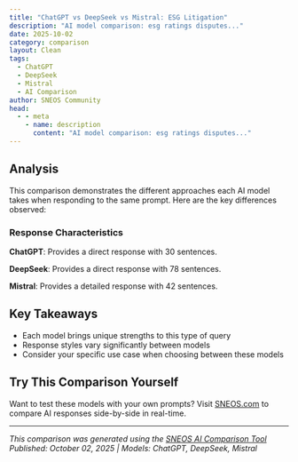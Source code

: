 ```yaml
---
title: "ChatGPT vs DeepSeek vs Mistral: ESG Litigation"
description: "AI model comparison: esg ratings disputes..."
date: 2025-10-02
category: comparison
layout: Clean
tags:
  - ChatGPT
  - DeepSeek
  - Mistral
  - AI Comparison
author: SNEOS Community
head:
  - - meta
    - name: description
      content: "AI model comparison: esg ratings disputes..."
---
```


<ChatComparison
  title="ChatGPT vs DeepSeek vs Mistral: ESG Litigation"
  prompt="esg ratings disputes"
  :responses='{
    "ChatGPT": "ESG ratings disputes refer to disagreements or controversies surrounding the evaluation and scoring of companies based on their Environmental, Social, and Governance (ESG) performance. ESG ratings are used by investors, regulators, and other stakeholders to assess a company\u0027s sustainability and ethical impact. These ratings influence investment decisions, corporate reputation, and regulatory compliance.\n\n### Common Causes of ESG Ratings Disputes\n1. **Lack of Standardization:** There is no universally accepted methodology for ESG ratings. Different rating agencies use diverse criteria, weighting schemes, and data sources, leading to inconsistent scores.\n2. **Data Quality and Transparency:** ESG ratings rely heavily on self-reported corporate data, which can be incomplete, inaccurate, or non-comparable across companies.\n3. **Subjectivity:** Qualitative assessments such as labor practices or governance quality involve subjective judgments which can differ between raters.\n4. **Conflicts of Interest:** Some ESG rating firms may have conflicts if they offer consulting services to rated companies or are influenced by investors.\n5. **Dynamic and Complex Issues:** ESG factors are evolving, with emerging risks (e.g., climate change, social justice) that are difficult to quantify and compare.\n6. **Impact vs. Disclosure:** Some companies may have low environmental impact but poor disclosure practices, leading to lower scores, or vice versa.\n\n### Notable Cases of ESG Ratings Disputes\n- **Tesla:** Often scores poorly on governance issues despite its strong environmental impact, leading to disagreements over its overall ESG rating.\n- **Fossil Fuel Companies:** Disputes arise over how to weigh future climate risks and transition plans.\n- **Chinese Firms:** Faced challenges due to lack of transparency and differing social/governance norms.\n\n### Implications of ESG Ratings Disputes\n- **Investor Confusion:** Contradictory ratings can confuse investors seeking to integrate ESG criteria into portfolios.\n- **Corporate Reputation:** Companies may dispute low ratings that harm their brand.\n- **Regulatory Concerns:** Authorities may question the reliability of ESG ratings as a basis for policy or disclosure mandates.\n\n### Addressing ESG Ratings Disputes\n- **Standardization Efforts:** Organizations like the IFRS Foundation\u2019s new International Sustainability Standards Board (ISSB) aim to harmonize ESG reporting.\n- **Improved Transparency:** Rating agencies providing clear methodologies and data sources.\n- **Third-Party Verification:** Independent audits of ESG data.\n- **Engagement and Dialogue:** Companies working directly with rating agencies to resolve discrepancies.\n\nIf you have a specific dispute or example in mind, I can provide more detailed information.",
    "DeepSeek": "Of course. ESG ratings disputes are a growing and complex issue as companies face increasing pressure from investors, regulators, and the public. Here\u2019s a comprehensive breakdown of the topic.\n\n### What are ESG Ratings Disputes?\n\nAn ESG ratings dispute occurs when a company formally challenges the score or methodology used by an ESG rating agency (like MSCI, Sustainalytics, S\u0026P Global, etc.). This is similar to a company disputing a credit rating, but the process is often less standardized and transparent.\n\nCompanies invest significant resources into ESG reporting and performance, so a low or declining rating can have real financial consequences, such as:\n*   Exclusion from ESG-focused funds.\n*   Higher cost of capital.\n*   Reputational damage.\n*   Difficulty attracting talent.\n\n### Why Do Disputes Arise? The Core Challenges\n\nDisputes stem from fundamental issues within the current ESG ratings landscape:\n\n1.  **Lack of Standardization and Methodological Divergence:**\n    *   This is the biggest driver of disputes. Different agencies use different frameworks (SASB, GRI, TCFD), weightings, and key performance indicators (KPIs).\n    *   **Example:** A company might get an \u0027A\u0027 from MSCI for its governance structure but a \u0027C\u0027 from Sustainalytics on the same topic because they assess different data points.\n\n2.  **Data Quality and Reliance on Public Information:**\n    *   Raters often rely heavily on publicly available reports (sustainability, annual) and media sources.\n    *   If a company has strong internal practices but doesn\u0027t report them effectively, it will be penalized.\n    *   Negative media coverage can disproportionately impact a score, even if the incident is isolated or misreported.\n\n3.  **\u0022One-Size-Fits-All\u0022 Approach:**\n    *   Many raters apply similar criteria across entire industries, failing to account for company-specific or region-specific contexts.\n    *   **Example:** A water-intensive company in a drought-prone region is judged by the same \u0022Water Stress\u0022 metric as a similar company in a water-rich region, which is unfair.\n\n4.  **Lack of Transparency and Engagement:**\n    *   While improving, some rating agencies are not fully transparent about their exact methodologies, weightings, or data sources.\n    *   The process for submitting new information or correcting errors can be opaque, slow, or non-existent.\n\n5.  **Timeliness and Lag:**\n    *   There is often a significant lag between a company improving its performance and that improvement being reflected in its rating.\n\n### The Dispute Process: How Companies Challenge Ratings\n\nThe process varies by rater, but it generally follows these steps:\n\n1.  **Monitoring and Analysis:** The company\u0027s sustainability or investor relations team monitors its ratings and receives the latest score.\n2.  **Internal Review:** The team analyzes the rater\u0027s report, identifying specific areas of disagreement, factual inaccuracies, or methodological concerns.\n3.  **Data Gap Identification:** They determine if the rater missed or misinterpreted publicly available data, or if the company failed to disclose relevant information.\n4.  **Formal Submission:** The company submits a formal dispute or \u0022data correction request\u0022 through the rater\u0027s designated portal or contact. This submission should be:\n    *   **Evidence-based:** Citing specific reports, policies, or data.\n    *   **Factual:** Correcting clear errors (e.g., \u0022Your report states we have no human rights policy; it is available on page X of our sustainability report.\u0022).\n    *   **Constructive:** Explaining why a specific metric may not be applicable or fair in their context.\n5.  **Dialogue and Engagement (Varies):** Some agencies allow for a call or meeting to discuss the dispute; others only accept written submissions.\n6.  **Review and Re-Evaluation:** The rating agency reviews the submission and may or may not update the score or report. They are not obligated to make changes.\n\n### Notable Examples of Disputes\n\n*   **Tesla:** Was famously removed from the S\u0026P 500 ESG Index in 2022, while oil companies remained. Elon Musk publicly decried ESG as a \u0022scam.\u0022 The core dispute was around Tesla\u0027s lack of a low-carbon strategy and codes of conduct, as well as discrimination allegations and handling of a NHTSA investigation. Tesla argued that its core product (electric vehicles) should outweigh these operational factors.\n*   **MSCI and the \u0022ABC\u0022 Company:** In a published case study, MSCI described a company (\u0022ABC\u0022) that disputed its \u0027B\u0027 rating. The company provided evidence of a robust anti-corruption program that MSCI had missed. After review, MSCI upgraded the company to an \u0027A\u0027.\n*   **Various Oil \u0026 Gas Companies:** Often dispute ratings by arguing that raters do not adequately credit their massive investments in renewable energy and carbon capture technologies, focusing only on their core fossil fuel business.\n\n### Best Practices for Companies in a Dispute\n\n1.  **Be Proactive, Not Reactive:**\n    *   Don\u0027t wait for a bad rating. Proactively engage with major raters *before* the assessment cycle. Provide them with your latest reports and direct them to key data.\n2.  **Designate a Point Person:** Have a dedicated team (often in Investor Relations or Sustainability) responsible for managing all rating agency relationships.\n3.  **Conduct a \u0022Gap Analysis\u0022:** Regularly compare your public disclosures against the criteria of major raters. Identify and fill disclosure gaps preemptively.\n4.  **When Disputing, Be Specific and Professional:**\n    *   Focus on **factual inaccuracies** first, as these are the easiest to correct.\n    *   For **methodological disputes**, frame your argument around context and materiality. Explain *why* the metric doesn\u0027t fit your business model.\n    *   Provide clear, concise evidence (PDFs, links, page numbers).\n5.  **Document Everything:** Keep a record of all submissions and communications with the rating agencies.\n\n### The Future of ESG Ratings Disputes\n\nThe landscape is evolving to reduce the frequency and intensity of disputes:\n\n*   **Increased Regulation:** The EU\u0027s SFDR and the US SEC\u0027s proposed climate disclosure rules are pushing for more standardized, mandatory reporting.\n*   **Rater Transparency:** Under pressure, rating agencies are becoming more transparent about their methodologies and opening up channels for dialogue.\n*   **Shift to \u0022Double Materiality\u0022:** The focus is moving towards what is truly financially material to a company *and* its impact on the environment/society, which may lead to more nuanced ratings.\n*   **Consolidation of Frameworks:** Initiatives like the International Sustainability Standards Board (ISSB) aim to create a global baseline of sustainability disclosures, which will, in turn, make ratings more consistent.\n\n**Conclusion:**\n\nESG ratings disputes are a symptom of a rapidly maturing but still imperfect market. For now, they are a critical part of a company\u0027s ESG strategy. Success lies not just in disputing poor scores, but in proactive, transparent, and strategic engagement with rating agencies to ensure your company\u0027s ESG story is being told accurately and completely.",
    "Mistral": "ESG (Environmental, Social, and Governance) ratings disputes can arise for several reasons, often due to the subjective nature of ESG criteria and the varying methodologies used by different rating agencies. Here are some common areas of dispute:\n\n1. **Methodology Differences**:\n   - **Data Sources**: Different rating agencies may use different data sources, leading to inconsistencies in ratings.\n   - **Weighting**: The importance assigned to various ESG factors can differ significantly between agencies.\n   - **Scoring Systems**: The criteria and scales used to evaluate companies can vary, leading to different outcomes.\n\n2. **Transparency**:\n   - **Lack of Clarity**: Companies may dispute ratings if the methodology and criteria used by the rating agency are not transparent.\n   - **Subjectivity**: ESG ratings often involve qualitative assessments, which can be subjective and open to interpretation.\n\n3. **Data Accuracy**:\n   - **Inaccurate Data**: Companies may challenge ratings if they believe the data used is outdated, incomplete, or incorrect.\n   - **Reporting Standards**: Differences in reporting standards and practices can lead to disputes over the accuracy of the data.\n\n4. **Bias and Conflicts of Interest**:\n   - **Perceived Bias**: Companies may feel that the rating agency has a bias against them or their industry.\n   - **Conflicts of Interest**: There may be concerns about conflicts of interest if the rating agency has financial ties to the companies being rated.\n\n5. **Regulatory and Legal Issues**:\n   - **Compliance**: Companies may dispute ratings if they believe the rating agency has not complied with regulatory requirements.\n   - **Legal Challenges**: In some cases, companies may take legal action against rating agencies over disputed ratings.\n\n6. **Industry-Specific Factors**:\n   - **Sector Differences**: Different industries may have unique ESG challenges and opportunities, which can lead to disputes over how these factors are evaluated.\n   - **Comparability**: Companies may dispute ratings if they feel they are being unfairly compared to peers in different sectors or with different business models.\n\n7. **Stakeholder Perceptions**:\n   - **Investor Expectations**: Companies may dispute ratings if they believe the ratings do not align with investor expectations or market perceptions.\n   - **Public Image**: Companies may challenge ratings if they feel the ratings negatively impact their public image or reputation.\n\n8. **Evolving Standards**:\n   - **Changing Criteria**: ESG standards and criteria are continually evolving, which can lead to disputes as companies and rating agencies adapt to new expectations.\n   - **Innovation**: Companies may dispute ratings if they feel their innovative ESG practices are not being adequately recognized.\n\n### Resolving ESG Rating Disputes\n\n1. **Engagement and Dialogue**:\n   - **Communication**: Companies can engage in dialogue with rating agencies to clarify data, methodologies, and criteria.\n   - **Feedback**: Providing feedback and evidence to support their position can help resolve disputes.\n\n2. **Third-Party Reviews**:\n   - **Independent Audits**: Companies can seek independent audits or reviews to validate their ESG performance.\n   - **Consultants**: Engaging ESG consultants can provide an objective assessment and help bridge gaps in understanding.\n\n3. **Legal and Regulatory Recourse**:\n   - **Legal Action**: In cases of significant disputes, companies may seek legal recourse.\n   - **Regulatory Complaints**: Companies can file complaints with regulatory bodies if they believe the rating agency has not followed proper procedures.\n\n4. **Public Disclosure**:\n   - **Transparency Reports**: Companies can publish their own ESG reports and disclosures to provide transparency and counter disputed ratings.\n   - **Media Engagement**: Engaging with media and stakeholders can help clarify the company\u0027s position and address misconceptions.\n\n5. **Industry Collaboration**:\n   - **Standardization**: Collaborating with industry peers and stakeholders to develop standardized ESG criteria and methodologies can reduce disputes.\n   - **Best Practices**: Sharing best practices and learning from other companies can help improve ESG performance and ratings.\n\nAddressing ESG rating disputes requires a multi-faceted approach, involving clear communication, transparency, and collaboration between companies, rating agencies, and other stakeholders."
  }'
  published-date="02:21"
/>

## Analysis

This comparison demonstrates the different approaches each AI model takes when responding to the same prompt. Here are the key differences observed:

### Response Characteristics

**ChatGPT**: Provides a direct response with 30 sentences. 

**DeepSeek**: Provides a direct response with 78 sentences. 

**Mistral**: Provides a detailed response with 42 sentences. 

## Key Takeaways

- Each model brings unique strengths to this type of query
- Response styles vary significantly between models
- Consider your specific use case when choosing between these models

## Try This Comparison Yourself

Want to test these models with your own prompts? Visit [SNEOS.com](https://sneos.com) to compare AI responses side-by-side in real-time.

---

*This comparison was generated using the [SNEOS AI Comparison Tool](https://sneos.com)*
*Published: October 02, 2025 | Models: ChatGPT, DeepSeek, Mistral*
